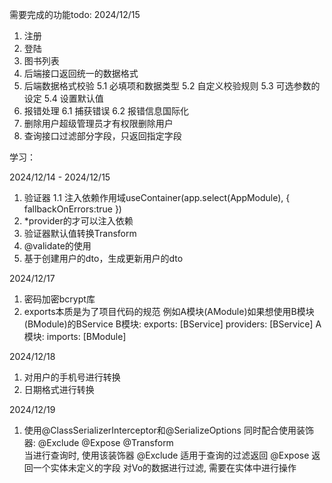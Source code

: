 需要完成的功能todo: 2024/12/15

1. 注册
2. 登陆
3. 图书列表
4. 后端接口返回统一的数据格式
5. 后端数据格式校验
   5.1 必填项和数据类型
   5.2 自定义校验规则
   5.3 可选参数的设定
   5.4 设置默认值
6. 报错处理
   6.1 捕获错误
   6.2 报错信息国际化
7. 删除用户超级管理员才有权限删除用户
8. 查询接口过滤部分字段，只返回指定字段

学习：

2024/12/14 - 2024/12/15

1. 验证器
   1.1 注入依赖作用域useContainer(app.select(AppModule), { fallbackOnErrors:true })
2. \*provider的才可以注入依赖
3. 验证器默认值转换Transform
4. @validate的使用
5. 基于创建用户的dto，生成更新用户的dto

2024/12/17

1. 密码加密bcrypt库
2. exports本质是为了项目代码的规范
   例如A模块(AModule)如果想使用B模块(BModule)的BService
   B模块: exports: [BService] providers: [BService]
   A模块: imports: [BModule]

2024/12/18

1. 对用户的手机号进行转换
2. 日期格式进行转换

2024/12/19

1. 使用@ClassSerializerInterceptor和@SerializeOptions
   同时配合使用装饰器: @Exclude @Expose @Transform  
   当进行查询时, 使用该装饰器
   @Exclude 适用于查询的过滤返回
   @Expose 返回一个实体未定义的字段
   对Vo的数据进行过滤, 需要在实体中进行操作
